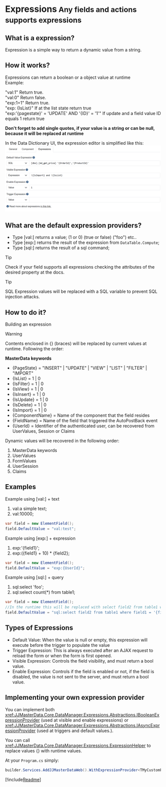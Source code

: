 <h1>Expressions<small> Any fields and actions supports expressions</small></h1>

## What is a expression?
Expression is a simple way to return a dynamic value from a string.

## How it works?

Expressions can return a boolean or a object value at runtime<br>
Example: <br>

"val:1" Return true.
<br>
"val:0" Return false.
<br>
"exp:1=1" Return true.
<br>
"exp: {IsList}" If at the list state return true<br>
"exp:'{pagestate}' = 'UPDATE' AND '{ID}' = '1'" If update and a field value ID equals 1 return true<br>

**Don't forget to add single quotes, if your value is a string or can be null, because it will be replaced at runtime** 

In the Data Dictionary UI, the expression editor is simplified like this:
<img alt="Customized Fields" src="../media/ExpressionsUI.png"/>


## What are the default expression providers?
- Type [val:] returns a value; (1 or 0) (true or false) ("foo") etc..
- Type [exp:] returns the result of the expression from `DataTable.Compute`;
- Type [sql:] returns the result of a sql command;

> [!TIP] 
> Check if your field supports all expressions checking the attributes of the desired property at the docs.

> [!TIP]
> SQL Expression values will be replaced with a SQL variable to prevent SQL injection attacks.

## How to do it?
Building an expression<br>
> [!WARNING] 
> Contents enclosed in {} (braces) will be replaced by current values at runtime. Following the order:


**MasterData keywords**<br>
- {PageState} = "INSERT" | "UPDATE" | "VIEW" | "LIST" | "FILTER" | "IMPORT"
- {IsList} = 1 | 0
- {IsFilter} = 1 | 0
- {IsView} = 1 | 0
- {IsInsert} = 1 | 0
- {IsUpdate} = 1 | 0
- {IsDelete} = 1 | 0
- {IsImport} = 1 | 0
- {ComponentName} = Name of the component that the field resides
- {FieldName} = Name of the field that triggered the AutoPostBack event
- {UserId} = Identifier of the authenticated user, can be recovered from UserValues, Session or Claims

Dynamic values will be recovered in the following order:
1. MasterData keywords
2. UserValues
3. FormValues
4. UserSession
5. Claims

## Examples

Example using [val:] + text<br>
1. val:a simple text;
2. val:10000;
```cs
var field = new ElementField();
field.DefaultValue = "val:test";
```

Example using [exp:] + expression<br>
1. exp:'{field1}';
2. exp:({field1} + 10) * {field2};
```cs
var field = new ElementField();
field.DefaultValue = "exp:{UserId}";
```

Example using [sql:] + query<br>
1. sql:select 'foo';
2. sql:select count(*) from table1;
```cs
var field = new ElementField();
//In the runtime this will be replaced with select field2 from table1 where field1 = @field1
field.DefaultValue = "sql:select field2 from table1 where field1 = '{field1}'";
```

## Types of Expressions
- Default Value: When the value is null or empty, this expression will execute before the trigger to populate the value
- Trigger Expression: This is always executed after an AJAX request to reload the form or when the form is first opened.
- Visible Expression: Controls the field visibility, and must return a bool value.
- Enable Expression: Controls if the field is enabled or not, if the field is disabled, the value is not sent to the server, and must return a bool value.

## Implementing your own expression provider

You can implement both <xref:JJMasterData.Core.DataManager.Expressions.Abstractions.IBooleanExpressionProvider> (used at visible and enable expressions) or <xref:JJMasterData.Core.DataManager.Expressions.Abstractions.IAsyncExpressionProvider> (used at triggers and default values.).

You can call <xref:JJMasterData.Core.DataManager.Expressions.ExpressionHelper> to replace values {} with runtime values.

At your `Program.cs` simply:

```cs
builder.Services.AddJJMasterDataWeb().WithExpressionProvider<TMyCustomProvider>();
```

[!include[Readme](../../../src/Plugins/NCalc/README.MD)]